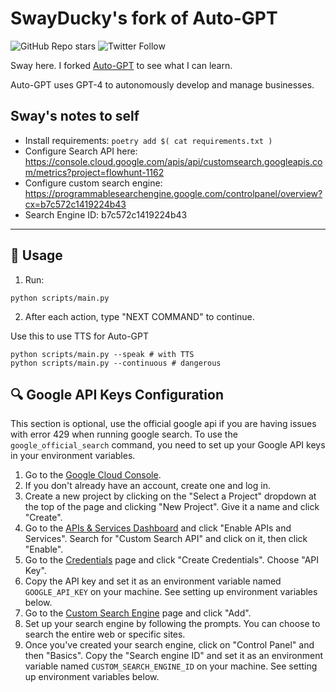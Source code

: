 # SwayDucky's fork of Auto-GPT
![GitHub Repo stars](https://img.shields.io/github/stars/swayducky/auto?style=social)
![Twitter Follow](https://img.shields.io/twitter/follow/swayducky?style=social)

Sway here. I forked [Auto-GPT](https://github.com/Torantulino/Auto-GPT) to see what I can learn.

Auto-GPT uses GPT-4 to autonomously develop and manage businesses.

## Sway's notes to self

- Install requirements: `poetry add $( cat requirements.txt )`
- Configure Search API here: https://console.cloud.google.com/apis/api/customsearch.googleapis.com/metrics?project=flowhunt-1162
- Configure custom search engine: https://programmablesearchengine.google.com/controlpanel/overview?cx=b7c572c1419224b43
- Search Engine ID: b7c572c1419224b43

---

## 🔧 Usage

1. Run:
```
python scripts/main.py
```
2. After each action, type "NEXT COMMAND" to continue.

Use this to use TTS for Auto-GPT
```
python scripts/main.py --speak # with TTS
python scripts/main.py --continuous # dangerous
```

## 🔍 Google API Keys Configuration

This section is optional, use the official google api if you are having issues with error 429 when running google search.
To use the `google_official_search` command, you need to set up your Google API keys in your environment variables.

1. Go to the [Google Cloud Console](https://console.cloud.google.com/).
2. If you don't already have an account, create one and log in.
3. Create a new project by clicking on the "Select a Project" dropdown at the top of the page and clicking "New Project". Give it a name and click "Create".
4. Go to the [APIs & Services Dashboard](https://console.cloud.google.com/apis/dashboard) and click "Enable APIs and Services". Search for "Custom Search API" and click on it, then click "Enable".
5. Go to the [Credentials](https://console.cloud.google.com/apis/credentials) page and click "Create Credentials". Choose "API Key".
6. Copy the API key and set it as an environment variable named `GOOGLE_API_KEY` on your machine. See setting up environment variables below.
7. Go to the [Custom Search Engine](https://cse.google.com/cse/all) page and click "Add".
8. Set up your search engine by following the prompts. You can choose to search the entire web or specific sites.
9.  Once you've created your search engine, click on "Control Panel" and then "Basics". Copy the "Search engine ID" and set it as an environment variable named `CUSTOM_SEARCH_ENGINE_ID` on your machine. See setting up environment variables below.
